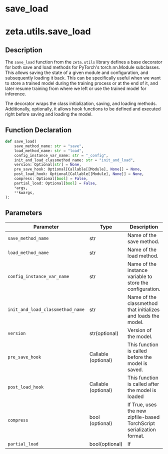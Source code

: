 # save_load

# zeta.utils.save_load

## Description

The `save_load` function from the `zeta.utils` library defines a base decorator for both save and load methods for PyTorch's torch.nn.Module subclasses. This allows saving the state of a given module and configuration, and subsequently loading it back. This can be specifically useful when we want to store a trained model during the training process or at the end of it, and later resume training from where we left or use the trained model for inference. 

The decorator wraps the class initialization, saving, and loading methods. Additionally, optionally, it allows hook functions to be defined and executed right before saving and loading the model.

## Function Declaration

```python
def save_load(
    save_method_name: str = "save",
    load_method_name: str = "load",
    config_instance_var_name: str = "_config",
    init_and_load_classmethod_name: str = "init_and_load",
    version: Optional[str] = None,
    pre_save_hook: Optional[Callable[[Module], None]] = None,
    post_load_hook: Optional[Callable[[Module], None]] = None,
    compress: Optional[bool] = False,
    partial_load: Optional[bool] = False,
    *args,
    **kwargs,
):
```
## Parameters

| Parameter | Type | Description | Default |
| --- | --- | --- | --- | 
| `save_method_name` | str | Name of the save method. | `"save"` |
| `load_method_name` | str | Name of the load method. | `"load"` | 
| `config_instance_var_name` | str | Name of the instance variable to store the configuration. | `"_config"` | 
| `init_and_load_classmethod_name` | str | Name of the classmethod that initializes and loads the model. | `init_and_load` |
| `version` |str(optional) | Version of the model. | `None` | 
| `pre_save_hook` | Callable (optional) | This function is called before the model is saved. | `None` |
| `post_load_hook` | Callable (optional) | This function is called after the model is loaded | `None` |
| `compress` | bool (optional) | If True, uses the new zipfile-based TorchScript serialization format. | `False` |
| `partial_load` | bool(optional) | If
